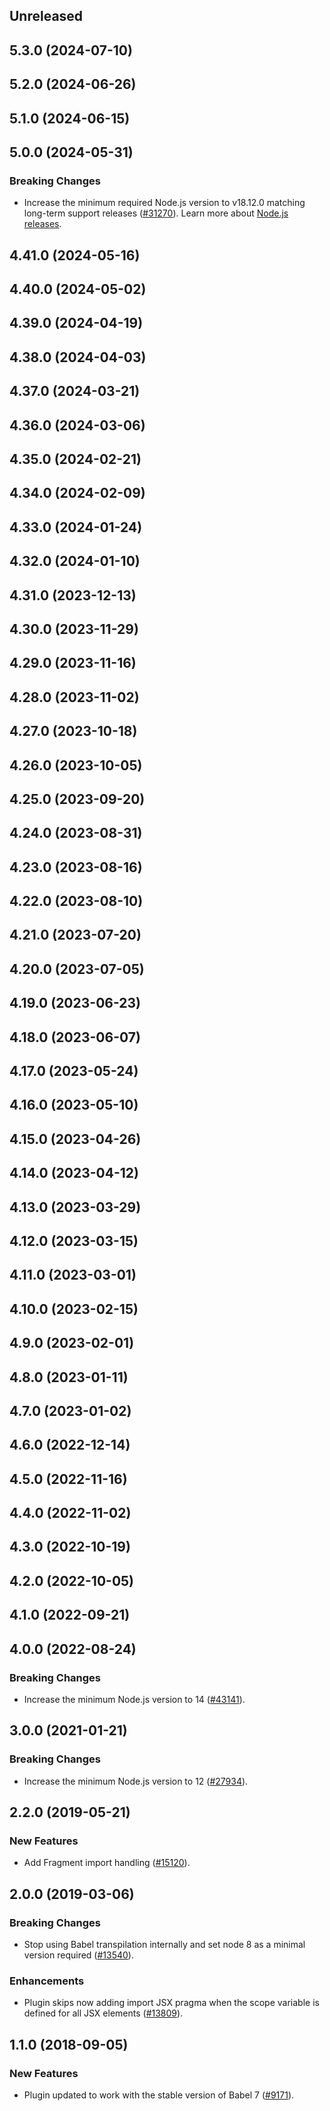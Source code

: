 <!-- Learn how to maintain this file at https://github.com/WordPress/gutenberg/tree/HEAD/packages#maintaining-changelogs. -->

## Unreleased

## 5.3.0 (2024-07-10)

## 5.2.0 (2024-06-26)

## 5.1.0 (2024-06-15)

## 5.0.0 (2024-05-31)

### Breaking Changes

-   Increase the minimum required Node.js version to v18.12.0 matching long-term support releases ([#31270](https://github.com/WordPress/gutenberg/pull/61930)). Learn more about [Node.js releases](https://nodejs.org/en/about/previous-releases).

## 4.41.0 (2024-05-16)

## 4.40.0 (2024-05-02)

## 4.39.0 (2024-04-19)

## 4.38.0 (2024-04-03)

## 4.37.0 (2024-03-21)

## 4.36.0 (2024-03-06)

## 4.35.0 (2024-02-21)

## 4.34.0 (2024-02-09)

## 4.33.0 (2024-01-24)

## 4.32.0 (2024-01-10)

## 4.31.0 (2023-12-13)

## 4.30.0 (2023-11-29)

## 4.29.0 (2023-11-16)

## 4.28.0 (2023-11-02)

## 4.27.0 (2023-10-18)

## 4.26.0 (2023-10-05)

## 4.25.0 (2023-09-20)

## 4.24.0 (2023-08-31)

## 4.23.0 (2023-08-16)

## 4.22.0 (2023-08-10)

## 4.21.0 (2023-07-20)

## 4.20.0 (2023-07-05)

## 4.19.0 (2023-06-23)

## 4.18.0 (2023-06-07)

## 4.17.0 (2023-05-24)

## 4.16.0 (2023-05-10)

## 4.15.0 (2023-04-26)

## 4.14.0 (2023-04-12)

## 4.13.0 (2023-03-29)

## 4.12.0 (2023-03-15)

## 4.11.0 (2023-03-01)

## 4.10.0 (2023-02-15)

## 4.9.0 (2023-02-01)

## 4.8.0 (2023-01-11)

## 4.7.0 (2023-01-02)

## 4.6.0 (2022-12-14)

## 4.5.0 (2022-11-16)

## 4.4.0 (2022-11-02)

## 4.3.0 (2022-10-19)

## 4.2.0 (2022-10-05)

## 4.1.0 (2022-09-21)

## 4.0.0 (2022-08-24)

### Breaking Changes

-   Increase the minimum Node.js version to 14 ([#43141](https://github.com/WordPress/gutenberg/pull/43141)).

## 3.0.0 (2021-01-21)

### Breaking Changes

-   Increase the minimum Node.js version to 12 ([#27934](https://github.com/WordPress/gutenberg/pull/27934)).

## 2.2.0 (2019-05-21)

### New Features

-   Add Fragment import handling ([#15120](https://github.com/WordPress/gutenberg/pull/15120)).

## 2.0.0 (2019-03-06)

### Breaking Changes

-   Stop using Babel transpilation internally and set node 8 as a minimal version required ([#13540](https://github.com/WordPress/gutenberg/pull/13540)).

### Enhancements

-   Plugin skips now adding import JSX pragma when the scope variable is defined for all JSX elements ([#13809](https://github.com/WordPress/gutenberg/pull/13809)).

## 1.1.0 (2018-09-05)

### New Features

-   Plugin updated to work with the stable version of Babel 7 ([#9171](https://github.com/WordPress/gutenberg/pull/9171)).
